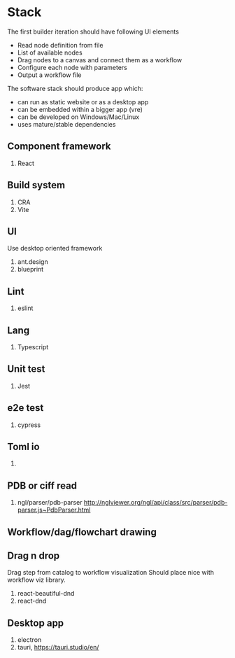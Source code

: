 # Stack

The first builder iteration should have following UI elements
* Read node definition from file
* List of available nodes
* Drag nodes to a canvas and connect them as a workflow
* Configure each node with parameters
* Output a workflow file

The software stack should produce app which:
* can run as static website or as a desktop app
* can be embedded within a bigger app (vre)
* can be developed on Windows/Mac/Linux
* uses mature/stable dependencies

## Component framework

1. React

## Build system

1. CRA
2. Vite

## UI

Use desktop oriented framework

1. ant.design
2. blueprint

## Lint

1. eslint

## Lang

1. Typescript

## Unit test

1. Jest

## e2e test

1. cypress

## Toml io

1.

## PDB or ciff read

1. ngl/parser/pdb-parser http://nglviewer.org/ngl/api/class/src/parser/pdb-parser.js~PdbParser.html

## Workflow/dag/flowchart drawing

## Drag n drop

Drag step from catalog to workflow visualization
Should place nice with workflow viz library.

1. react-beautiful-dnd
2. react-dnd

## Desktop app

1. electron
2. tauri, https://tauri.studio/en/
